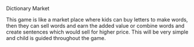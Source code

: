 Dictionary Market

This game is like a market place where kids can buy letters to make words, then they can sell words and earn the added value or combine words and create sentences which would sell for higher price. This will be very simple and child is guided throughout the game. 
